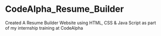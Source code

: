 # CodeAlpha_Resume_Builder
Created A Resume Builder Website using HTML, CSS &amp; Java Script as part of my internship training at CodeAlpha
